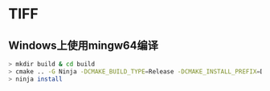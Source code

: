 
# TIFF

## Windows上使用mingw64编译

```bash
> mkdir build & cd build
> cmake .. -G Ninja -DCMAKE_BUILD_TYPE=Release -DCMAKE_INSTALL_PREFIX=D:\devtools\TIFF.4.6.0
> ninja install
```